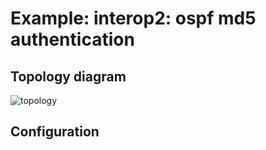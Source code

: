 # Example: interop2: ospf md5 authentication

## **Topology diagram**

![topology](/img/intop2-ospf15.tst.png)

## **Configuration**
